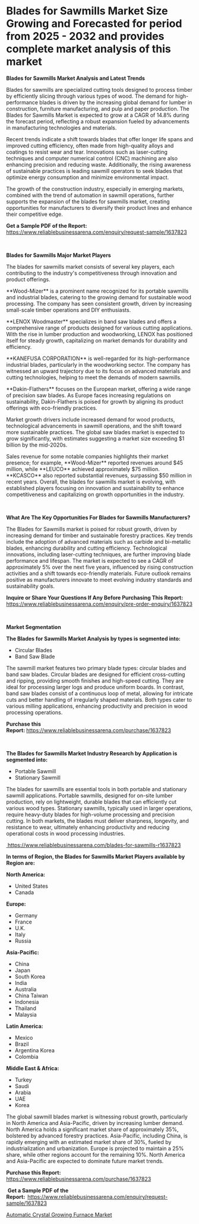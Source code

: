 <p><h1>Blades for Sawmills Market Size Growing and Forecasted for period from 2025 - 2032 and provides complete market analysis of this market</h1></p><p><strong>Blades for Sawmills Market Analysis and Latest Trends</strong></p>
<p><p>Blades for sawmills are specialized cutting tools designed to process timber by efficiently slicing through various types of wood. The demand for high-performance blades is driven by the increasing global demand for lumber in construction, furniture manufacturing, and pulp and paper production. The Blades for Sawmills Market is expected to grow at a CAGR of 14.8% during the forecast period, reflecting a robust expansion fueled by advancements in manufacturing technologies and materials.</p><p>Recent trends indicate a shift towards blades that offer longer life spans and improved cutting efficiency, often made from high-quality alloys and coatings to resist wear and tear. Innovations such as laser-cutting techniques and computer numerical control (CNC) machining are also enhancing precision and reducing waste. Additionally, the rising awareness of sustainable practices is leading sawmill operators to seek blades that optimize energy consumption and minimize environmental impact. </p><p>The growth of the construction industry, especially in emerging markets, combined with the trend of automation in sawmill operations, further supports the expansion of the blades for sawmills market, creating opportunities for manufacturers to diversify their product lines and enhance their competitive edge.</p></p>
<p><strong>Get a Sample PDF of the Report:&nbsp;</strong> <a href="https://www.reliablebusinessarena.com/enquiry/request-sample/1637823?utm_campaign=2529&utm_medium=2&utm_source=Github&utm_content=ia&utm_term=08032025&utm_id=blades-for-sawmills">https://www.reliablebusinessarena.com/enquiry/request-sample/1637823</a></p>
<p>&nbsp;</p>
<p><strong>Blades for Sawmills Major Market Players</strong></p>
<p><p>The blades for sawmills market consists of several key players, each contributing to the industry's competitiveness through innovation and product offerings. </p><p>**Wood-Mizer** is a prominent name recognized for its portable sawmills and industrial blades, catering to the growing demand for sustainable wood processing. The company has seen consistent growth, driven by increasing small-scale timber operations and DIY enthusiasts.</p><p>**LENOX Woodmaster** specializes in band saw blades and offers a comprehensive range of products designed for various cutting applications. With the rise in lumber production and woodworking, LENOX has positioned itself for steady growth, capitalizing on market demands for durability and efficiency.</p><p>**KANEFUSA CORPORATION** is well-regarded for its high-performance industrial blades, particularly in the woodworking sector. The company has witnessed an upward trajectory due to its focus on advanced materials and cutting technologies, helping to meet the demands of modern sawmills.</p><p>**Dakin-Flathers** focuses on the European market, offering a wide range of precision saw blades. As Europe faces increasing regulations on sustainability, Dakin-Flathers is poised for growth by aligning its product offerings with eco-friendly practices.</p><p>Market growth drivers include increased demand for wood products, technological advancements in sawmill operations, and the shift toward more sustainable practices. The global saw blades market is expected to grow significantly, with estimates suggesting a market size exceeding $1 billion by the mid-2020s.</p><p>Sales revenue for some notable companies highlights their market presence; for example, **Wood-Mizer** reported revenues around $45 million, while **LEUCO** achieved approximately $75 million. **KCASCO** also reported substantial revenues, surpassing $50 million in recent years. Overall, the blades for sawmills market is evolving, with established players focusing on innovation and sustainability to enhance competitiveness and capitalizing on growth opportunities in the industry.</p></p>
<p>&nbsp;</p>
<p><strong>What Are The Key Opportunities For Blades for Sawmills Manufacturers?</strong></p>
<p><p>The Blades for Sawmills market is poised for robust growth, driven by increasing demand for timber and sustainable forestry practices. Key trends include the adoption of advanced materials such as carbide and bi-metallic blades, enhancing durability and cutting efficiency. Technological innovations, including laser-cutting techniques, are further improving blade performance and lifespan. The market is expected to see a CAGR of approximately 5% over the next five years, influenced by rising construction activities and a shift towards eco-friendly materials. Future outlook remains positive as manufacturers innovate to meet evolving industry standards and sustainability goals.</p></p>
<p><strong>Inquire or Share Your Questions If Any Before Purchasing This Report:</strong> <a href="https://www.reliablebusinessarena.com/enquiry/pre-order-enquiry/1637823?utm_campaign=2529&utm_medium=2&utm_source=Github&utm_content=ia&utm_term=08032025&utm_id=blades-for-sawmills">https://www.reliablebusinessarena.com/enquiry/pre-order-enquiry/1637823</a></p>
<p>&nbsp;</p>
<p><strong>Market Segmentation</strong></p>
<p><strong>The Blades for Sawmills Market Analysis by types is segmented into:</strong></p>
<p><ul><li>Circular Blades</li><li>Band Saw Blade</li></ul></p>
<p><p>The sawmill market features two primary blade types: circular blades and band saw blades. Circular blades are designed for efficient cross-cutting and ripping, providing smooth finishes and high-speed cutting. They are ideal for processing larger logs and produce uniform boards. In contrast, band saw blades consist of a continuous loop of metal, allowing for intricate cuts and better handling of irregularly shaped materials. Both types cater to various milling applications, enhancing productivity and precision in wood processing operations.</p></p>
<p><strong>Purchase this Report:&nbsp;</strong><a href="https://www.reliablebusinessarena.com/purchase/1637823?utm_campaign=2529&utm_medium=2&utm_source=Github&utm_content=ia&utm_term=08032025&utm_id=blades-for-sawmills">https://www.reliablebusinessarena.com/purchase/1637823</a></p>
<p>&nbsp;</p>
<p><strong>The Blades for Sawmills Market Industry Research by Application is segmented into:</strong></p>
<p><ul><li>Portable Sawmill</li><li>Stationary Sawmill</li></ul></p>
<p><p>The blades for sawmills are essential tools in both portable and stationary sawmill applications. Portable sawmills, designed for on-site lumber production, rely on lightweight, durable blades that can efficiently cut various wood types. Stationary sawmills, typically used in larger operations, require heavy-duty blades for high-volume processing and precision cutting. In both markets, the blades must deliver sharpness, longevity, and resistance to wear, ultimately enhancing productivity and reducing operational costs in wood processing industries.</p></p>
<p><a href="https://www.reliablebusinessarena.com/blades-for-sawmills-r1637823?utm_campaign=2529&utm_medium=2&utm_source=Github&utm_content=ia&utm_term=08032025&utm_id=blades-for-sawmills">&nbsp;https://www.reliablebusinessarena.com/blades-for-sawmills-r1637823</a></p>
<p><strong>In terms of Region, the Blades for Sawmills Market Players available by Region are:</strong></p>
<p>
    <p> <strong> North America: </strong>
        <ul>
            <li>United States</li>
            <li>Canada</li>
        </ul>
        </p> 
    <p> <strong> Europe: </strong>
        <ul>
            <li>Germany</li>
            <li>France</li>
            <li>U.K.</li>
            <li>Italy</li>
            <li>Russia</li>
        </ul>
        </p> 
    <p> <strong> Asia-Pacific: </strong>
        <ul>
            <li>China</li>
            <li>Japan</li>
            <li>South Korea</li>
            <li>India</li>
            <li>Australia</li>
            <li>China Taiwan</li>
            <li>Indonesia</li>
            <li>Thailand</li>
            <li>Malaysia</li>
        </ul>
        </p> 
    <p> <strong> Latin America: </strong>
        <ul>
            <li>Mexico</li>
            <li>Brazil</li>
            <li>Argentina Korea</li>
            <li>Colombia</li>
        </ul>
        </p> 
    <p> <strong> Middle East & Africa: </strong>
        <ul>
            <li>Turkey</li>
            <li>Saudi</li>
            <li>Arabia</li>
            <li>UAE</li>
            <li>Korea</li>
        </ul>
    </p>
    </p>
<p><p>The global sawmill blades market is witnessing robust growth, particularly in North America and Asia-Pacific, driven by increasing lumber demand. North America holds a significant market share of approximately 35%, bolstered by advanced forestry practices. Asia-Pacific, including China, is rapidly emerging with an estimated market share of 30%, fueled by industrialization and urbanization. Europe is projected to maintain a 25% share, while other regions account for the remaining 10%. North America and Asia-Pacific are expected to dominate future market trends.</p></p>
<p><strong>Purchase this Report: </strong><a href="https://www.reliablebusinessarena.com/purchase/1637823?utm_campaign=2529&utm_medium=2&utm_source=Github&utm_content=ia&utm_term=08032025&utm_id=blades-for-sawmills">https://www.reliablebusinessarena.com/purchase/1637823</a></p>
<p>&nbsp;<strong>Get a Sample PDF of the Report:&nbsp;&nbsp;</strong><a href="https://www.reliablebusinessarena.com/enquiry/request-sample/1637823?utm_campaign=2529&utm_medium=2&utm_source=Github&utm_content=ia&utm_term=08032025&utm_id=blades-for-sawmills">https://www.reliablebusinessarena.com/enquiry/request-sample/1637823</a></p>
<p><strong></strong></p>
<p><p><a href="https://github.com/akaalahk/Market-Research-Report-List-1/blob/main/automatic-crystal-growing-furnace-market.md?utm_campaign=2529&utm_medium=2&utm_source=Github&utm_content=ia&utm_term=08032025&utm_id=blades-for-sawmills">Automatic Crystal Growing Furnace Market</a></p></p>